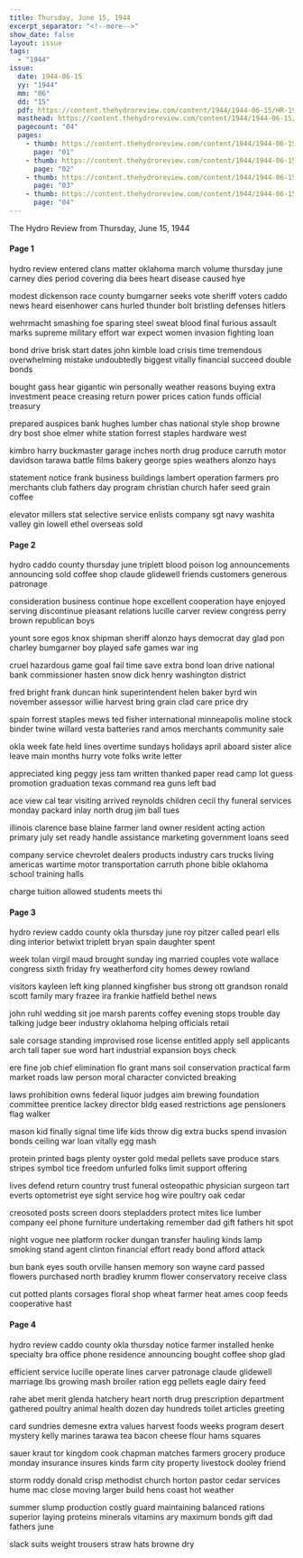 ```yaml
---
title: Thursday, June 15, 1944
excerpt_separator: "<!--more-->"
show_date: false
layout: issue
tags:
  - "1944"
issue:
  date: 1944-06-15
  yy: "1944"
  mm: "06"
  dd: "15"
  pdf: https://content.thehydroreview.com/content/1944/1944-06-15/HR-1944-06-15.pdf
  masthead: https://content.thehydroreview.com/content/1944/1944-06-15/masthead/HR-1944-06-15.jpg
  pagecount: "04"
  pages:
    - thumb: https://content.thehydroreview.com/content/1944/1944-06-15/thumbnails/HR-1944-06-15-01.jpg
      page: "01"
    - thumb: https://content.thehydroreview.com/content/1944/1944-06-15/thumbnails/HR-1944-06-15-02.jpg
      page: "02"
    - thumb: https://content.thehydroreview.com/content/1944/1944-06-15/thumbnails/HR-1944-06-15-03.jpg
      page: "03"
    - thumb: https://content.thehydroreview.com/content/1944/1944-06-15/thumbnails/HR-1944-06-15-04.jpg
      page: "04"
---
```


The Hydro Review from Thursday, June 15, 1944

<!--more-->

<h4>Page 1</h4>
<p>hydro review entered clans matter oklahoma march volume thursday june carney dies period covering dia bees heart disease caused hye</p>
<p>modest dickenson race county bumgarner seeks vote sheriff voters caddo news heard eisenhower cans hurled thunder bolt bristling defenses hitlers</p>
<p>wehrmacht smashing foe sparing steel sweat blood final furious assault marks supreme military effort war expect women invasion fighting loan</p>
<p>bond drive brisk start dates john kimble load crisis time tremendous overwhelming mistake undoubtedly biggest vitally financial succeed double bonds</p>
<p>bought gass hear gigantic win personally weather reasons buying extra investment peace creasing return power prices cation funds official treasury</p>
<p>prepared auspices bank hughes lumber chas national style shop browne dry bost shoe elmer white station forrest staples hardware west</p>
<p>kimbro harry buckmaster garage inches north drug produce carruth motor davidson tarawa battle films bakery george spies weathers alonzo hays</p>
<p>statement notice frank business buildings lambert operation farmers pro merchants club fathers day program christian church hafer seed grain coffee</p>
<p>elevator millers stat selective service enlists company sgt navy washita valley gin lowell ethel overseas sold</p>
<h4>Page 2</h4>
<p>hydro caddo county thursday june triplett blood poison log announcements announcing sold coffee shop claude glidewell friends customers generous patronage</p>
<p>consideration business continue hope excellent cooperation haye enjoyed serving discontinue pleasant relations lucille carver review congress perry brown republican boys</p>
<p>yount sore egos knox shipman sheriff alonzo hays democrat day glad pon charley bumgarner boy played safe games war ing</p>
<p>cruel hazardous game goal fail time save extra bond loan drive national bank commissioner hasten snow dick henry washington district</p>
<p>fred bright frank duncan hink superintendent helen baker byrd win november assessor willie harvest bring grain clad care price dry</p>
<p>spain forrest staples mews ted fisher international minneapolis moline stock binder twine willard vesta batteries rand amos merchants community sale</p>
<p>okla week fate held lines overtime sundays holidays april aboard sister alice leave main months hurry vote folks write letter</p>
<p>appreciated king peggy jess tam written thanked paper read camp lot guess promotion graduation texas command rea guns left bad</p>
<p>ace view cal tear visiting arrived reynolds children cecil thy funeral services monday packard inlay north drug jim ball tues</p>
<p>illinois clarence base blaine farmer land owner resident acting action primary july set ready handle assistance marketing government loans seed</p>
<p>company service chevrolet dealers products industry cars trucks living americas wartime motor transportation carruth phone bible oklahoma school training halls</p>
<p>charge tuition allowed students meets thi</p>
<h4>Page 3</h4>
<p>hydro review caddo county okla thursday june roy pitzer called pearl ells ding interior betwixt triplett bryan spain daughter spent</p>
<p>week tolan virgil maud brought sunday ing married couples vote wallace congress sixth friday fry weatherford city homes dewey rowland</p>
<p>visitors kayleen left king planned kingfisher bus strong ott grandson ronald scott family mary frazee ira frankie hatfield bethel news</p>
<p>john ruhl wedding sit joe marsh parents coffey evening stops trouble day talking judge beer industry oklahoma helping officials retail</p>
<p>sale corsage standing improvised rose license entitled apply sell applicants arch tall taper sue word hart industrial expansion boys check</p>
<p>ere fine job chief elimination flo grant mans soil conservation practical farm market roads law person moral character convicted breaking</p>
<p>laws prohibition owns federal liquor judges aim brewing foundation committee prentice lackey director bldg eased restrictions age pensioners flag walker</p>
<p>mason kid finally signal time life kids throw dig extra bucks spend invasion bonds ceiling war loan vitally egg mash</p>
<p>protein printed bags plenty oyster gold medal pellets save produce stars stripes symbol tice freedom unfurled folks limit support offering</p>
<p>lives defend return country trust funeral osteopathic physician surgeon tart everts optometrist eye sight service hog wire poultry oak cedar</p>
<p>creosoted posts screen doors stepladders protect mites lice lumber company eel phone furniture undertaking remember dad gift fathers hit spot</p>
<p>night vogue nee platform rocker dungan transfer hauling kinds lamp smoking stand agent clinton financial effort ready bond afford attack</p>
<p>bun bank eyes south orville hansen memory son wayne card passed flowers purchased north bradley krumm flower conservatory receive class</p>
<p>cut potted plants corsages floral shop wheat farmer heat ames coop feeds cooperative hast</p>
<h4>Page 4</h4>
<p>hydro review caddo county okla thursday notice farmer installed henke specialty bra office phone residence announcing bought coffee shop glad</p>
<p>efficient service lucille operate lines carver patronage claude glidewell marriage lbs growing mash broiler ration egg pellets eagle dairy feed</p>
<p>rahe abet merit glenda hatchery heart north drug prescription department gathered poultry animal health dozen day hundreds toilet articles greeting</p>
<p>card sundries demesne extra values harvest foods weeks program desert mystery kelly marines tarawa tea bacon cheese flour hams squares</p>
<p>sauer kraut tor kingdom cook chapman matches farmers grocery produce monday insurance insures kinds farm city property livestock dooley friend</p>
<p>storm roddy donald crisp methodist church horton pastor cedar services hume mac close moving larger build hens coast hot weather</p>
<p>summer slump production costly guard maintaining balanced rations superior laying proteins minerals vitamins ary maximum bonds gift dad fathers june</p>
<p>slack suits weight trousers straw hats browne dry</p>
